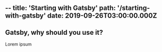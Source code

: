 --
title: 'Starting with Gatsby'
path: '/starting-with-gatsby'
date: 2019-09-26T03:00:00.000Z
--

## Gatsby, why should you use it?

Lorem ipsum
